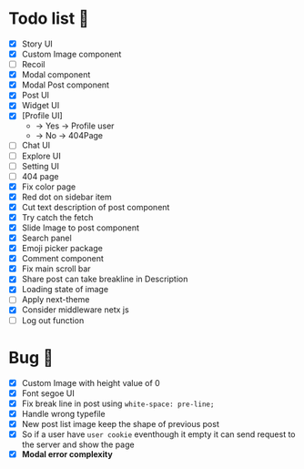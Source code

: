 # Todo list 📃

- [x] Story UI
- [x] Custom Image component
- [ ] Recoil
- [x] Modal component
- [x] Modal Post component
- [x] Post UI
- [x] Widget UI
- [x] [Profile UI]
  - -> Yes -> Profile user
  - -> No -> 404Page
- [ ] Chat UI
- [ ] Explore UI
- [ ] Setting UI
- [ ] 404 page
- [x] Fix color page
- [x] Red dot on sidebar item
- [x] Cut text description of post component
- [x] Try catch the fetch
- [x] Slide Image to post component
- [x] Search panel
- [x] Emoji picker package
- [x] Comment component
- [x] Fix main scroll bar
- [x] Share post can take breakline in Description
- [x] Loading state of image
- [ ] Apply next-theme
- [x] Consider middleware netx js
- [ ] Log out function

# Bug 🐛

- [x] Custom Image with height value of 0
- [x] Font segoe UI
- [x] Fix break line in post using `white-space: pre-line;`
- [x] Handle wrong typefile
- [x] New post list image keep the shape of previous post
- [x] So if a user have `user cookie` eventhough it empty it can send request to the server and show the page
- [x] **Modal error complexity**
